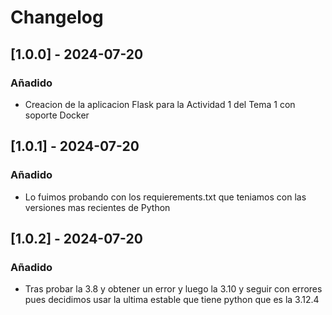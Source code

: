 # Changelog

## [1.0.0] - 2024-07-20
### Añadido 
- Creacion de la aplicacion Flask para la Actividad 1 del Tema 1 con soporte Docker

## [1.0.1] - 2024-07-20
### Añadido 
- Lo fuimos probando con los requierements.txt que teniamos con las versiones mas recientes de Python

## [1.0.2] - 2024-07-20
### Añadido 
- Tras probar la 3.8 y obtener un error y luego la 3.10 y seguir con errores pues decidimos usar la ultima estable que tiene python que es la 3.12.4
